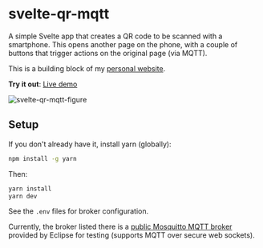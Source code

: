 # svelte-qr-mqtt

A simple Svelte app that creates a QR code to be scanned with a smartphone. This opens another page on the phone, with a
couple of buttons that trigger actions on the original page (via MQTT).

This is a building block of my [personal website](https://pointless.xmp.systems/).

**Try it out**: [Live demo](https://linomp.github.io/svelte-qr-mqtt/)

![svelte-qr-mqtt-figure](https://user-images.githubusercontent.com/40581019/230787244-8dfb7e78-9d0b-4573-8cd4-3594cccbbe26.png)

## Setup

If you don't already have it, install yarn (globally):

```bash
npm install -g yarn
```

Then:

```bash
yarn install
yarn dev
```

See the `.env` files for broker configuration.

Currently, the broker listed there is a [public Mosquitto MQTT broker](https://test.mosquitto.org/) provided by Eclipse
for testing (supports MQTT over secure web sockets).
